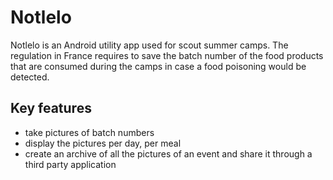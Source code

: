 # Notlelo

Notlelo is an Android utility app used for scout summer camps. The regulation in France requires to save the batch number of the food products that are consumed during the camps in case a food poisoning would be detected.

## Key features

- take pictures of batch numbers
- display the pictures per day, per meal
- create an archive of all the pictures of an event and share it through a third party application
